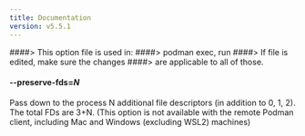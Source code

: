 ```yaml
---
title: Documentation
version: v5.5.1
---
```


####> This option file is used in:
####>   podman exec, run
####> If file is edited, make sure the changes
####> are applicable to all of those.
#### **--preserve-fds**=*N*

Pass down to the process N additional file descriptors (in addition to 0, 1, 2).
The total FDs are 3+N.
(This option is not available with the remote Podman client, including Mac and Windows (excluding WSL2) machines)
